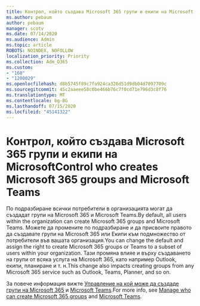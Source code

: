 ```yaml
---
title: Контрол, който създава Microsoft 365 групи и екипи на Microsoft
ms.author: pebaum
author: pebaum
manager: scotv
ms.date: 07/14/2020
ms.audience: Admin
ms.topic: article
ROBOTS: NOINDEX, NOFOLLOW
localization_priority: Priority
ms.collection: Adm_O365
ms.custom:
- "168"
- "1200029"
ms.openlocfilehash: d8b5745f89c7fa924ca326d51d9db04d7097709c
ms.sourcegitcommit: 45c2aaeee58c0be466b76c7f0cd71e796d3c8f76
ms.translationtype: MT
ms.contentlocale: bg-BG
ms.lasthandoff: 07/15/2020
ms.locfileid: "45141322"
---
```

# <a name="control-who-creates-microsoft-365-groups-and-microsoft-teams"></a><span data-ttu-id="12e79-102">Контрол, който създава Microsoft 365 групи и екипи на Microsoft</span><span class="sxs-lookup"><span data-stu-id="12e79-102">Control who creates Microsoft 365 groups and Microsoft Teams</span></span>

<span data-ttu-id="12e79-103">По подразбиране всички потребители в организацията могат да създадат групи на Microsoft 365 и Microsoft Teams.</span><span class="sxs-lookup"><span data-stu-id="12e79-103">By default, all users within the organization can create Microsoft 365 groups and Microsoft Teams.</span></span> <span data-ttu-id="12e79-104">Можете да промените по подразбиране и да присвоите правото да създавате групи на Microsoft 365 или Екипи към подмножество от потребители във вашата организация.</span><span class="sxs-lookup"><span data-stu-id="12e79-104">You can change the default and assign the right to create Microsoft 365 groups or Teams to a subset of users within your organization.</span></span> <span data-ttu-id="12e79-105">Тази промяна влияе и върху създаването на групи от всяка услуга на Microsoft 365, като например Outlook, екипи, планиране и т. н.</span><span class="sxs-lookup"><span data-stu-id="12e79-105">This change also impacts creating groups from any Microsoft 365 service such as Outlook, Teams, Planner, and so on.</span></span>

<span data-ttu-id="12e79-106">За повече информация вижте [Управление на кой може да създаде групи на Microsoft 365](https://support.office.com/article/Manage-who-can-create-Office-365-Groups-4c46c8cb-17d0-44b5-9776-005fced8e618) и [Microsoft Teams](https://aka.ms/rtsf).</span><span class="sxs-lookup"><span data-stu-id="12e79-106">For more info, see [Manage who can create Microsoft 365 groups](https://support.office.com/article/Manage-who-can-create-Office-365-Groups-4c46c8cb-17d0-44b5-9776-005fced8e618) and [Microsoft Teams](https://aka.ms/rtsf).</span></span>